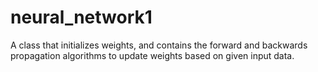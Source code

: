 # neural_network1
A class that initializes weights, and contains the forward and backwards propagation algorithms to update weights based on given input data.
